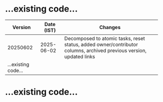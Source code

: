 # ...existing code...

| Version | Date (IST)   | Changes                                   |
|---------|--------------|-------------------------------------------|
| 20250602 | 2025-06-02   | Decomposed to atomic tasks, reset status, added owner/contributor columns, archived previous version, updated links |
| ...existing code...

# ...existing code...
